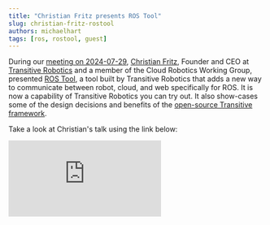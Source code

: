 ```yaml
---
title: "Christian Fritz presents ROS Tool"
slug: christian-fritz-rostool
authors: michaelhart
tags: [ros, rostool, guest]
---
```


During our [meeting on 2024-07-29](/meetings), [Christian Fritz](https://www.linkedin.com/in/christianfritz), Founder and CEO at [Transitive Robotics](https://transitiverobotics.com/) and a member of the Cloud Robotics Working Group, presented [ROS Tool](https://transitiverobotics.com/caps/transitive-robotics/ros-tool/), a tool built by Transitive Robotics that adds a new way to communicate between robot, cloud, and web specifically for ROS. It is now a capability of Transitive Robotics you can try out. It also show-cases some of the design decisions and benefits of the [open-source Transitive framework](https://github.com/transitiverobotics/transitive).

Take a look at Christian's talk using the link below:

<iframe class="youtube-video" src="https://www.youtube.com/embed/c1NtCXhLTYE?si=YUiDdxxrbBCwammG" title="YouTube video player" frameborder="0" allow="accelerometer; autoplay; clipboard-write; encrypted-media; gyroscope; picture-in-picture; web-share" referrerpolicy="strict-origin-when-cross-origin" allowfullscreen></iframe>
